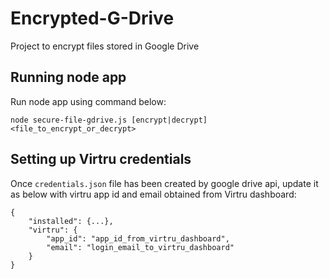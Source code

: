 # Encrypted-G-Drive
Project to encrypt files stored in Google Drive

## Running node app
Run node app using command below:

```
node secure-file-gdrive.js [encrypt|decrypt] <file_to_encrypt_or_decrypt>
```

## Setting up Virtru credentials

Once `credentials.json` file has been created by google drive api, update it as below with virtru app id and email obtained from Virtru dashboard:

```
{
    "installed": {...},
    "virtru": {
        "app_id": "app_id_from_virtru_dashboard",
        "email": "login_email_to_virtru_dashboard"
    }
}
```